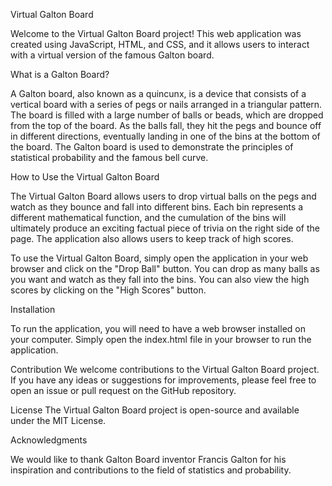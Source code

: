 Virtual Galton Board

Welcome to the Virtual Galton Board project! This web application was created using JavaScript, HTML, and CSS, and it allows users to interact with a virtual version of the famous Galton board.

What is a Galton Board?

A Galton board, also known as a quincunx, is a device that consists of a vertical board with a series of pegs or nails arranged in a triangular pattern. The board is filled with a large number of balls or beads, which are dropped from the top of the board. As the balls fall, they hit the pegs and bounce off in different directions, eventually landing in one of the bins at the bottom of the board. The Galton board is used to demonstrate the principles of statistical probability and the famous bell curve.

How to Use the Virtual Galton Board

The Virtual Galton Board allows users to drop virtual balls on the pegs and watch as they bounce and fall into different bins. Each bin represents a different mathematical function, and the cumulation of the bins will ultimately produce an exciting factual piece of trivia on the right side of the page. The application also allows users to keep track of high scores.

To use the Virtual Galton Board, simply open the application in your web browser and click on the "Drop Ball" button. You can drop as many balls as you want and watch as they fall into the bins. You can also view the high scores by clicking on the "High Scores" button.

Installation

To run the application, you will need to have a web browser installed on your computer. Simply open the index.html file in your browser to run the application.

Contribution
We welcome contributions to the Virtual Galton Board project. If you have any ideas or suggestions for improvements, please feel free to open an issue or pull request on the GitHub repository.

License
The Virtual Galton Board project is open-source and available under the MIT License.

Acknowledgments

We would like to thank Galton Board inventor Francis Galton for his inspiration and contributions to the field of statistics and probability.
